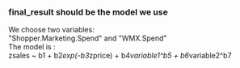 ### final_result should be the model we use
We choose two variables:  
"Shopper.Marketing.Spend" and "WMX.Spend"  
The model is :  
zsales ~ b1 + b2*exp(-b3*zprice) + b4*variable1^b5 + b6*variable2^b7  
